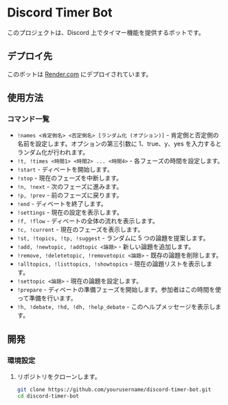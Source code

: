 # Discord Timer Bot

このプロジェクトは、Discord 上でタイマー機能を提供するボットです。

## デプロイ先

このボットは [Render.com](https://render.com) にデプロイされています。

## 使用方法

### コマンド一覧

- `!names <肯定側名> <否定側名> [ランダム化 (オプション)]` - 肯定側と否定側の名前を設定します。オプションの第三引数に 1、true、y、yes を入力するとランダム化が行われます。
- `!t, !times <時間1> <時間2> ... <時間4>` - 各フェーズの時間を設定します。
- `!start` - ディベートを開始します。
- `!stop` - 現在のフェーズを中断します。
- `!n, !next` - 次のフェーズに進みます。
- `!p, !prev` - 前のフェーズに戻ります。
- `!end` - ディベートを終了します。
- `!settings` - 現在の設定を表示します。
- `!f, !flow` - ディベートの全体の流れを表示します。
- `!c, !current` - 現在のフェーズを表示します。
- `!st, !topics, !tp, !suggest` - ランダムに 5 つの論題を提案します。
- `!add, !newtopic, !addtopic <論題>` - 新しい論題を追加します。
- `!remove, !deletetopic, !removetopic <論題>` - 既存の論題を削除します。
- `!alltopics, !listtopics, !showtopics` - 現在の論題リストを表示します。
- `!settopic <論題>` - 現在の論題を設定します。
- `!prepare` - ディベートの準備フェーズを開始します。参加者はこの時間を使って準備を行います。
- `!h, !debate, !hd, !dh, !help_debate` - このヘルプメッセージを表示します。

## 開発

### 環境設定

1. リポジトリをクローンします。
   ```sh
   git clone https://github.com/yourusername/discord-timer-bot.git
   cd discord-timer-bot
   ```
